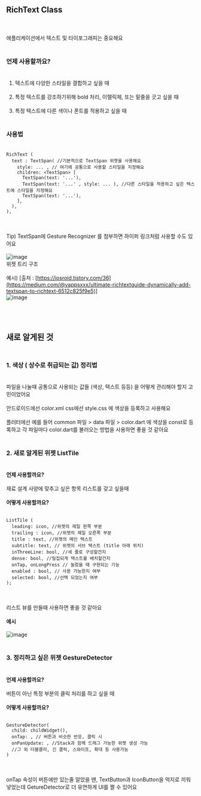 ## RichText Class
<br/><br/>
애플리케이션에서 텍스트 및 타이포그래피는 중요해요 <br/><br/>
### 언제 사용할까요? <br/><br/>
1) 텍스트에 다양한 스타일을 결합하고 싶을 때 <br/><br/>
2) 특정 텍스트를 강조하기위해 bold 처리, 이탤릭체, 또는 밑줄을 긋고 싶을 때 <br/><br/>
3) 특정 텍스트에 다른 색이나 폰트를 적용하고 싶을 때 <br/><br/>

### 사용법 <br/><br/>

```
RichText (
  text : TextSpan( //기본적으로 TextSpan 위젯을 사용해요
    style: ... , // 여기에 공통으로 사용할 스타일을 지정해요
    children: <TextSpan> [
      TextSpan(text: '...'),
      TextSpan(text: '...' , style: ... ), //다른 스타일을 적용하고 싶은 텍스트에 스타일을 지정해요
      TextSpan(text: '...'),
    ],
  ),
),

```
<br/><br/>
Tip) TextSpan에 Gesture Recognizer 를 첨부하면 하이퍼 링크처럼 사용할 수도 있어요 <br/><br/>
![image](https://user-images.githubusercontent.com/78468001/200766153-ec5c0397-8d2c-4a3f-bcfd-6e07f19f0f90.png) <br/> 위젯 트리 구조 <br/><br/>
예시) [출처 : [https://iosroid.tistory.com/36](https://medium.com/@vappsxxx/ultimate-richtextguide-dynamically-add-textspan-to-richtext-6512c825f9e5)]<br/>
![image](https://user-images.githubusercontent.com/78468001/200767183-95beae67-5aca-4af0-bcba-e9d016f666ec.png) <br/><br/><br/><br/>
## 새로 알게된 것 <br/><br/>
### 1. 색상 ( 상수로 취급되는 값) 정리법 <br/><br/>
파일을 나눌때 공통으로 사용되는 값들 (색상, 텍스트 등등) 을 어떻게 관리해야 할지 고민이었어요 <br/><br/>
안드로이드에선 color.xml css에선 style.css 에 색상을 등록하고 사용해요 <br/><br/>
플러터에선 예를 들어 common 파일 > data 파일 > color.dart 에 색상을 const로 등록하고 각 파일마다 color.dart를 불러오는 방법을 사용하면 좋을 것 같아요 <br/><br/>
### 2. 새로 알게된 위젯 ListTile <br/><br/>
<strong>언제 사용할까요?</strong> <br/><br/>
재료 설계 사양에 맞추고 싶은 항목 리스트를 갖고 싶을때 <br/><br/>
<strong>어떻게 사용할까요?</strong> <br/><br/>

```
ListTile (
  leading: icon, //위젯의 제일 왼쪽 부분
  trailing : icon, //위젯의 제일 오른쪽 부분
  title : text, //위젯의 메인 텍스트
  subtitle: text, // 위젯의 서브 텍스트 (title 아래 위치)
  inThreeLine: bool, //세 줄로 구성할건지
  dense: bool, //밀집되게 텍스트를 배치할건지
  onTap, onLongPress // 눌렀을 때 구현되는 기능
  enabled : bool, // 사용 가능한지 여부
  selected: bool, //선택 되었는지 여부
);
```

<br/><br/> 리스트 뷰를 만들때 사용하면 좋을 것 같아요 <br/><br/>
<strong>예시</strong> <br/><br/>
![image](https://user-images.githubusercontent.com/78468001/200774330-bab47b83-da30-4a7c-9dfa-05b8f62e7ca3.png) <br/><br/>
### 3. 정리하고 싶은 위젯 GestureDetector <br/><br/>
<strong>언제 사용할까요?</strong> <br/><br/>
버튼이 아닌 특정 부분의 클릭 처리를 하고 싶을 때 <br/><br/>
<strong>어떻게 사용할까요?</strong> <br/><br/>

```
GestureDetector(
  child: childWidget(),
  onTap: , // 버튼과 비슷한 반응, 클릭 시
  onPanUpdate: , //Stack과 함께 드래그 가능한 위젯 생성 가능
  //그 외 더블클리, 긴 클릭, 스와이프, 확대 등 사용가능
)
```
<br/><br/>
onTap 속성이 버튼에만 있는줄 알았을 땐, TextButton과 IconButton을 억지로 끼워넣었는데 GetureDetector로 더 유연하게 UI를 짤 수 있어요
<br/><br/>
